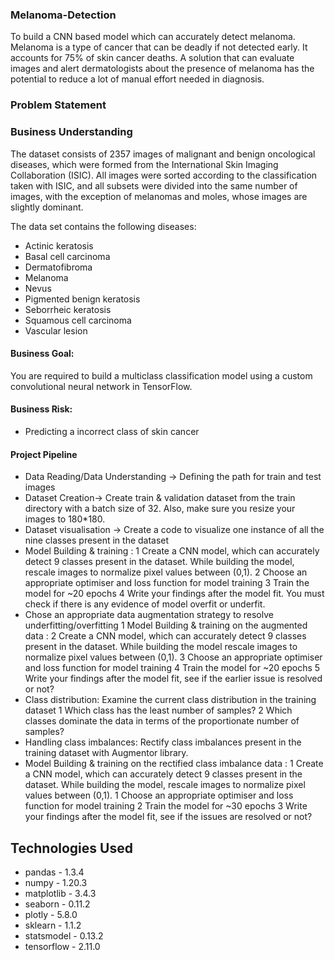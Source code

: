 ### Melanoma-Detection
To build a CNN based model which can accurately detect melanoma. Melanoma is a type of cancer that can be deadly if not detected early. It accounts for 75% of skin cancer deaths. A solution that can evaluate images and alert dermatologists about the presence of melanoma has the potential to reduce a lot of manual effort needed in diagnosis.

### Problem Statement
### Business Understanding
The dataset consists of 2357 images of malignant and benign oncological diseases, which were formed from the International Skin Imaging Collaboration (ISIC). All images were sorted according to the classification taken with ISIC, and all subsets were divided into the same number of images, with the exception of melanomas and moles, whose images are slightly dominant.

The data set contains the following diseases:

* Actinic keratosis
* Basal cell carcinoma
* Dermatofibroma
* Melanoma
* Nevus
* Pigmented benign keratosis
* Seborrheic keratosis
* Squamous cell carcinoma
* Vascular lesion
#### Business Goal:
You are required to build a multiclass classification model using a custom convolutional neural network in TensorFlow.

#### Business Risk:
* Predicting a incorrect class of skin cancer

#### Project Pipeline
* Data Reading/Data Understanding → Defining the path for train and test images
* Dataset Creation→ Create train & validation dataset from the train directory with a batch size of 32. Also, make sure you resize your images to 180*180.
* Dataset visualisation → Create a code to visualize one instance of all the nine classes present in the dataset
* Model Building & training :
 1 Create a CNN model, which can accurately detect 9 classes present in the dataset. While building the model, rescale images to normalize pixel values between (0,1).
 2 Choose an appropriate optimiser and loss function for model training
 3 Train the model for ~20 epochs
 4 Write your findings after the model fit. You must check if there is any evidence of model overfit or underfit.
* Chose an appropriate data augmentation strategy to resolve underfitting/overfitting
 1 Model Building & training on the augmented data :
 2 Create a CNN model, which can accurately detect 9 classes present in the dataset. While building the model rescale images to normalize pixel values between (0,1).
 3 Choose an appropriate optimiser and loss function for model training
 4 Train the model for ~20 epochs
 5 Write your findings after the model fit, see if the earlier issue is resolved or not?
* Class distribution: Examine the current class distribution in the training dataset
 1 Which class has the least number of samples?
 2 Which classes dominate the data in terms of the proportionate number of samples?
* Handling class imbalances: Rectify class imbalances present in the training dataset with Augmentor library.
* Model Building & training on the rectified class imbalance data :
 1 Create a CNN model, which can accurately detect 9 classes present in the dataset. While building the model, rescale images to normalize pixel values between (0,1).
 1 Choose an appropriate optimiser and loss function for model training
 2 Train the model for ~30 epochs
 3 Write your findings after the model fit, see if the issues are resolved or not?

## Technologies Used
* pandas - 1.3.4
* numpy - 1.20.3
* matplotlib - 3.4.3
* seaborn - 0.11.2
* plotly - 5.8.0
* sklearn - 1.1.2
* statsmodel - 0.13.2
* tensorflow - 2.11.0
